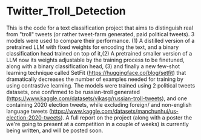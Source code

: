 # Twitter_Troll_Detection
This is the code for a text classification project that aims to distinguish real from "troll" tweets (or rather tweet-farm generated, paid political tweets). 3 models were used to compare their performance. (1) A distilled version of a pretrained LLM with fixed weights for encoding the text, and a binary classification head trained on top of it,(2) A pretrained smaller version of a LLM now its weights adjustable by the training process to be finetuned, along with a binary classification head, (3) and finally a new few-shot learning technique called SetFit (https://huggingface.co/blog/setfit) that dramatically decreases the number of examples needed for training by using contrastive learning. The models were trained using 2 political tweets datasets, one confirmed to be russian-troll generated (https://www.kaggle.com/datasets/vikasg/russian-troll-tweets), and one containing 2020 election tweets, while excluding foreign/ and non-english language tweets (https://www.kaggle.com/datasets/manchunhui/us-election-2020-tweets).
A full report on the project (along with a poster the we're going to present at a competition in a couple of weeks) is currently being written, and will be posted soon.
